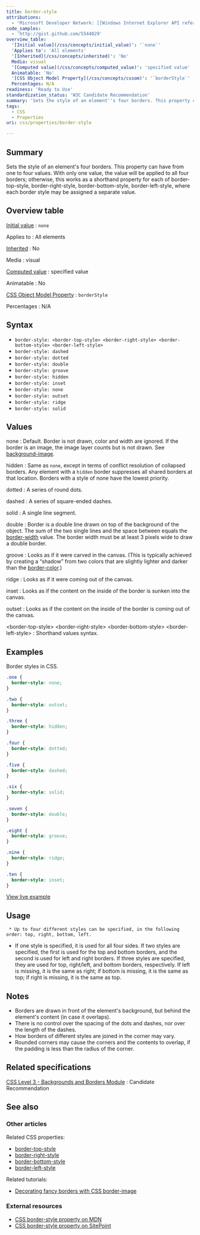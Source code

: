```yaml
---
title: border-style
attributions:
  - 'Microsoft Developer Network: [[Windows Internet Explorer API reference](http://msdn.microsoft.com/en-us/library/ie/hh828809%28v=vs.85%29.aspx) Article]'
code_samples:
  - 'http://gist.github.com/5544029'
overview_table:
  '[Initial value](/css/concepts/initial_value)': '`none`'
  'Applies to': 'All elements'
  '[Inherited](/css/concepts/inherited)': 'No'
  Media: visual
  '[Computed value](/css/concepts/computed_value)': 'specified value'
  Animatable: 'No'
  '[CSS Object Model Property](/css/concepts/cssom)': '`borderStyle`'
  Percentages: N/A
readiness: 'Ready to Use'
standardization_status: 'W3C Candidate Recommendation'
summary: 'Sets the style of an element''s four borders. This property can have from one to four values. With only one value, the value will be applied to all four borders; otherwise, this works as a shorthand property for each of border-top-style, border-right-style, border-bottom-style, border-left-style, where each border style may be assigned a separate value.'
tags:
  - CSS
  - Properties
uri: css/properties/border-style

---
```

## <span>Summary</span>

Sets the style of an element's four borders. This property can have from one to four values. With only one value, the value will be applied to all four borders; otherwise, this works as a shorthand property for each of border-top-style, border-right-style, border-bottom-style, border-left-style, where each border style may be assigned a separate value.

## <span>Overview table</span>

[Initial value](/css/concepts/initial_value)
:   `none`

Applies to
:   All elements

[Inherited](/css/concepts/inherited)
:   No

Media
:   visual

[Computed value](/css/concepts/computed_value)
:   specified value

Animatable
:   No

[CSS Object Model Property](/css/concepts/cssom)
:   `borderStyle`

Percentages
:   N/A

## <span>Syntax</span>

-   `border-style: <border-top-style> <border-right-style> <border-bottom-style> <border-left-style>`
-   `border-style: dashed`
-   `border-style: dotted`
-   `border-style: double`
-   `border-style: groove`
-   `border-style: hidden`
-   `border-style: inset`
-   `border-style: none`
-   `border-style: outset`
-   `border-style: ridge`
-   `border-style: solid`

## <span>Values</span>

none
:   Default. Border is not drawn, color and width are ignored. If the border is an image, the image layer counts but is not drawn. See [background-image](/css/properties/background-image).

hidden
:   Same as `none`, except in terms of conflict resolution of collapsed borders. Any element with a `hidden` border suppresses all shared borders at that location. Borders with a style of none have the lowest priority.

dotted
:   A series of round dots.

dashed
:   A series of square-ended dashes.

solid
:   A single line segment.

double
:   Border is a double line drawn on top of the background of the object. The sum of the two single lines and the space between equals the [border-width](/css/properties/border-width) value. The border width must be at least 3 pixels wide to draw a double border.

groove
:   Looks as if it were carved in the canvas. (This is typically achieved by creating a “shadow” from two colors that are slightly lighter and darker than the [border-color](/css/properties/border-color).)

ridge
:   Looks as if it were coming out of the canvas.

inset
:   Looks as if the content on the inside of the border is sunken into the canvas.

outset
:   Looks as if the content on the inside of the border is coming out of the canvas.

\<border-top-style\> \<border-right-style\> \<border-bottom-style\> \<border-left-style\>
:   Shorthand values syntax.

## <span>Examples</span>

Border styles in CSS.

``` css
.one {
  border-style: none;
}

.two {
  border-style: outset;
}

.three {
  border-style: hidden;
}

.four {
  border-style: dotted;
}

.five {
  border-style: dashed;
}

.six {
  border-style: solid;
}

.seven {
  border-style: double;
}

.eight {
  border-style: groove;
}

.nine {
  border-style: ridge;
}

.ten {
  border-style: inset;
}
```

[View live example](http://code.webplatform.org/gist/5544029)

## <span>Usage</span>

     * Up to four different styles can be specified, in the following order: top, right, bottom, left.

-   If one style is specified, it is used for all four sides. If two styles are specified, the first is used for the top and bottom borders, and the second is used for left and right borders. If three styles are specified, they are used for top, right/left, and bottom borders, respectively. If left is missing, it is the same as right; if bottom is missing, it is the same as top; if right is missing, it is the same as top.

## <span>Notes</span>

-   Borders are drawn in front of the element's background, but behind the element's content (in case it overlaps).
-   There is no control over the spacing of the dots and dashes, nor over the length of the dashes.
-   How borders of different styles are joined in the corner may vary.
-   Rounded corners may cause the corners and the contents to overlap, if the padding is less than the radius of the corner.

## <span>Related specifications</span>

[CSS Level 3 - Backgrounds and Borders Module](http://www.w3.org/TR/css3-background/#border-style)
:   Candidate Recommendation

## <span>See also</span>

### <span>Other articles</span>

Related CSS properties:

-   [border-top-style](/css/properties/border-top-style)
-   [border-right-style](/css/properties/border-right-style)
-   [border-bottom-style](/css/properties/border-bottom-style)
-   [border-left-style](/css/properties/border-left-style)

Related tutorials:

-   [Decorating fancy borders with CSS border-image](/tutorials/css_border_image)

### <span>External resources</span>

-   [CSS border-style property on MDN](https://www.google.com/url?sa=t&rct=j&q=&esrc=s&source=web&cd=4&cad=rja&ved=0CE4QFjAD&url=https%3A%2F%2Fdeveloper.mozilla.org%2Fen-US%2Fdocs%2FWeb%2FCSS%2Fborder-style&ei=um2mUb2QC6mliQKE-IHwDg&usg=AFQjCNHuEil-o7WWpH1wxOt_DzFDy_lm-A&sig2=Ifwz1_Fq4GzjkJct0EfFxw&bvm=bv.47244034,d.cGE)
-   [CSS border-style property on SitePoint](https://www.google.com/url?sa=t&rct=j&q=&esrc=s&source=web&cd=8&cad=rja&ved=0CHIQFjAH&url=http%3A%2F%2Freference.sitepoint.com%2Fcss%2Fborder-style&ei=um2mUb2QC6mliQKE-IHwDg&usg=AFQjCNGjOxzgETcUxPFZD3txXZ3rgghK8Q&sig2=H8jwjVBXF55U1h_a6E3HsA&bvm=bv.47244034,d.cGE)
